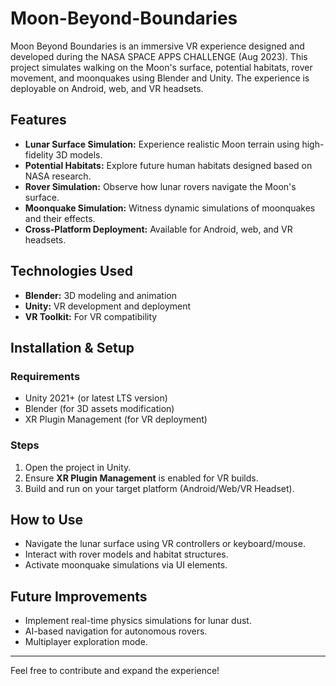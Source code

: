 # Moon-Beyond-Boundaries
Moon Beyond Boundaries is an immersive VR experience designed and developed during the NASA SPACE APPS CHALLENGE (Aug 2023). This project simulates walking on the Moon's surface, potential habitats, rover movement, and moonquakes using Blender and Unity. The experience is deployable on Android, web, and VR headsets.

## Features
- **Lunar Surface Simulation:** Experience realistic Moon terrain using high-fidelity 3D models.
- **Potential Habitats:** Explore future human habitats designed based on NASA research.
- **Rover Simulation:** Observe how lunar rovers navigate the Moon's surface.
- **Moonquake Simulation:** Witness dynamic simulations of moonquakes and their effects.
- **Cross-Platform Deployment:** Available for Android, web, and VR headsets.

## Technologies Used
- **Blender:** 3D modeling and animation
- **Unity:** VR development and deployment
- **VR Toolkit:** For VR compatibility

## Installation & Setup
### Requirements
- Unity 2021+ (or latest LTS version)
- Blender (for 3D assets modification)
- XR Plugin Management (for VR deployment)

### Steps
1. Open the project in Unity.
3. Ensure **XR Plugin Management** is enabled for VR builds.
4. Build and run on your target platform (Android/Web/VR Headset).

## How to Use
- Navigate the lunar surface using VR controllers or keyboard/mouse.
- Interact with rover models and habitat structures.
- Activate moonquake simulations via UI elements.

## Future Improvements
- Implement real-time physics simulations for lunar dust.
- AI-based navigation for autonomous rovers.
- Multiplayer exploration mode.



---

Feel free to contribute and expand the experience!

